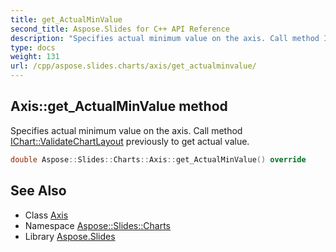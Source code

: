 ```yaml
---
title: get_ActualMinValue
second_title: Aspose.Slides for C++ API Reference
description: "Specifies actual minimum value on the axis. Call method IChart::ValidateChartLayout previously to get actual value."
type: docs
weight: 131
url: /cpp/aspose.slides.charts/axis/get_actualminvalue/
---
```

## Axis::get_ActualMinValue method


Specifies actual minimum value on the axis. Call method [IChart::ValidateChartLayout](../../ichart/validatechartlayout/) previously to get actual value.

```cpp
double Aspose::Slides::Charts::Axis::get_ActualMinValue() override
```

## See Also

* Class [Axis](../)
* Namespace [Aspose::Slides::Charts](../../)
* Library [Aspose.Slides](../../../)
